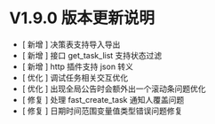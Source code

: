 # V1.9.0 版本更新说明

- [ 新增 ] 决策表支持导入导出
- [ 新增 ] 接口 get_task_list 支持状态过滤
- [ 新增 ] http 插件支持 json 转义
- [ 优化 ] 调试任务相关交互优化
- [ 优化 ] 出现全局公告时会额外出一个滚动条问题优化
- [ 修复 ] 处理 fast_create_task 通知人覆盖问题
- [ 修复 ] 日期时间范围变量值类型错误问题修复
